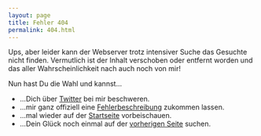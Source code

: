 ```yaml
---
layout: page
title: Fehler 404
permalink: 404.html
---
```


Ups, aber leider kann der Webserver trotz intensiver Suche das Gesuchte nicht finden.
Vermutlich ist der Inhalt verschoben oder entfernt worden und das aller Wahrscheinlichkeit nach auch noch von mir!

Nun hast Du die Wahl und kannst...

* ...Dich über <a href="http://www.twitter.com/stefanglase">Twitter</a> bei mir beschweren.
* ...mir ganz offiziell eine <a href="https://github.com/codescape/codescape.github.com/issues">Fehlerbeschreibung</a> zukommen lassen.
* ...mal wieder auf der <a href="http://www.stefanglase.de">Startseite</a> vorbeischauen.
* ...Dein Glück noch einmal auf der <a href="#" onclick="history.back();">vorherigen Seite</a> suchen.

<script type="text/javascript">
  var GOOG_FIXURL_LANG = 'de';
  var GOOG_FIXURL_SITE = 'http://www.stefanglase.de'
</script>
<script type="text/javascript" src="http://linkhelp.clients.google.com/tbproxy/lh/wm/fixurl.js"></script>
